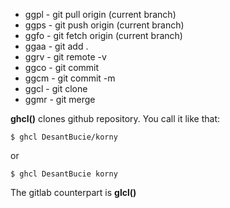 * ggpl - git pull origin (current branch)
* ggps - git push origin (current branch)
* ggfo - git fetch origin (current branch)
* ggaa - git add .
* ggrv - git remote -v
* ggco - git commit
* ggcm - git commit -m
* ggcl - git clone
* ggmr - git merge 

**ghcl()** clones github repository. You call it like that:

`$ ghcl DesantBucie/korny`

or

`$ ghcl DesantBucie korny`

The gitlab counterpart is **glcl()**
